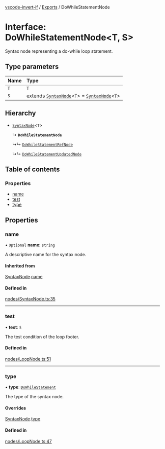 [vscode-invert-if](../README.md) / [Exports](../modules.md) / DoWhileStatementNode

# Interface: DoWhileStatementNode<T, S\>

Syntax node representing a do-while loop statement.

## Type parameters

| Name | Type |
| :------ | :------ |
| `T` | `T` |
| `S` | extends [`SyntaxNode`](SyntaxNode.md)<`T`\> = [`SyntaxNode`](SyntaxNode.md)<`T`\> |

## Hierarchy

- [`SyntaxNode`](SyntaxNode.md)<`T`\>

  ↳ **`DoWhileStatementNode`**

  ↳↳ [`DoWhileStatementRefNode`](DoWhileStatementRefNode.md)

  ↳↳ [`DoWhileStatementUpdatedNode`](DoWhileStatementUpdatedNode.md)

## Table of contents

### Properties

- [name](DoWhileStatementNode.md#name)
- [test](DoWhileStatementNode.md#test)
- [type](DoWhileStatementNode.md#type)

## Properties

### name

• `Optional` **name**: `string`

A descriptive name for the syntax node.

#### Inherited from

[SyntaxNode](SyntaxNode.md).[name](SyntaxNode.md#name)

#### Defined in

[nodes/SyntaxNode.ts:35](https://github.com/1nVitr0/plugin-vscode-invert-if/blob/d1df971/packages/api/src/nodes/SyntaxNode.ts#L35)

___

### test

• **test**: `S`

The test condition of the loop footer.

#### Defined in

[nodes/LoopNode.ts:51](https://github.com/1nVitr0/plugin-vscode-invert-if/blob/d1df971/packages/api/src/nodes/LoopNode.ts#L51)

___

### type

• **type**: [`DoWhileStatement`](../enums/SyntaxNodeType.md#dowhilestatement)

The type of the syntax node.

#### Overrides

[SyntaxNode](SyntaxNode.md).[type](SyntaxNode.md#type)

#### Defined in

[nodes/LoopNode.ts:47](https://github.com/1nVitr0/plugin-vscode-invert-if/blob/d1df971/packages/api/src/nodes/LoopNode.ts#L47)

